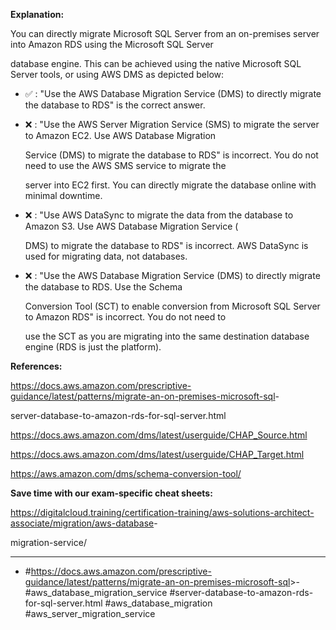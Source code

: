 **Explanation:**

You can directly migrate Microsoft SQL Server from an on-premises server into Amazon RDS using the Microsoft SQL Server

database engine. This can be achieved using the native Microsoft SQL Server tools, or using AWS DMS as depicted below:

- ✅ :  "Use the AWS Database Migration Service (DMS) to directly migrate the database to RDS" is the correct answer.

- ❌ :  "Use the AWS Server Migration Service (SMS) to migrate the server to Amazon EC2. Use AWS Database Migration

  Service (DMS) to migrate the database to RDS" is incorrect. You do not need to use the AWS SMS service to migrate the

  server into EC2 first. You can directly migrate the database online with minimal downtime.

- ❌ :  "Use AWS DataSync to migrate the data from the database to Amazon S3. Use AWS Database Migration Service (

  DMS) to migrate the database to RDS" is incorrect. AWS DataSync is used for migrating data, not databases.

- ❌ :  "Use the AWS Database Migration Service (DMS) to directly migrate the database to RDS. Use the Schema

  Conversion Tool (SCT) to enable conversion from Microsoft SQL Server to Amazon RDS" is incorrect. You do not need to

  use the SCT as you are migrating into the same destination database engine (RDS is just the platform).

**References:**

<https://docs.aws.amazon.com/prescriptive-guidance/latest/patterns/migrate-an-on-premises-microsoft-sql>-

server-database-to-amazon-rds-for-sql-server.html

<https://docs.aws.amazon.com/dms/latest/userguide/CHAP_Source.html>

<https://docs.aws.amazon.com/dms/latest/userguide/CHAP_Target.html>

<https://aws.amazon.com/dms/schema-conversion-tool/>

**Save time with our exam-specific cheat sheets:**

<https://digitalcloud.training/certification-training/aws-solutions-architect-associate/migration/aws-database>-

migration-service/

----

- #<https://docs.aws.amazon.com/prescriptive-guidance/latest/patterns/migrate-an-on-premises-microsoft-sql>>- #aws_database_migration_service #server-database-to-amazon-rds-for-sql-server.html #aws_database_migration #aws_server_migration_service
